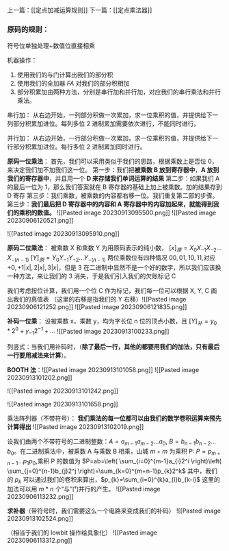 上一篇：[[定点加减运算规则]]
下一篇：[[定点乘法器]]
### 原码的规则：
符号位单独处理+数值位直接相乘

机器操作：
1. 使用我们的与门计算出我们的部分积
2. 使用我们的全加器 $FA$ 对我们的部分积相加
3. 部分积累加由两种方法，分别是串行加和并行加，对应我们的串行乘法和并行乘法。

串行加：
从右边开始，一列部分积做一次累加，求一位乘积的值，并提供给下一列部分积累加进位。每列多位 2 进制累加需要依次进行，不能同时进行。

并行加：
从右边开始，一行部分积做一次累加，求一位乘积的值，并提供给下一行部分积累加进位。每行多位 2 进制累加同时进行。



**原码一位乘法**：
首先，我们可以采用类似于我们的思路，根据乘数上是否位 0，来决定我们加不加我们这一位。
第一步：我们把**被乘数 B 放到寄存器中**，**A 放到我们的寄存器中**，并且用一个 **D 来存储我们单词运算的结果**
第二步：如果我们 A 的最后一位为 1，那么我们答案就在 B 寄存器的基础上加上被乘数。加的结果存到 D 寄存
第三步：我们乘数，被乘数的内容都右移一位。我们重复第二部的步骤。
第三步：**我们最后把 D 寄存器中的内容和 A 寄存器中的内容加起来，就能得到我们的乘积的数值。**
![[Pasted image 20230913095500.png]]
![[Pasted image 20230906120521.png]]

![[Pasted image 20230913095910.png]]




**原码二位乘法**：
被乘数 X 和乘数 Y 为用原码表示的纯小数，
$[x]_{原}=X_{0}X_{-1}X_{-2}\dots X_{-(n-1)}$
$[Y]_{原}=Y_{0}Y_{-1}Y_{-2}\dots Y_{-(n-1)}$
两位乘数位有四种情况 $00,01,10,11$,对应 $+0,+1|x|,2|x|,3|x|$，但是 3 在二进制中显然不是一个好的数字，所以我们应该换一种方法，来让我们的 3 消失，于是我们引入我们的欠账标记 C

我们考虑按位计算，我们用一个位 C 作为标记，我们每一位可以根据 X, Y, C 画出我们的真值表
（这里的右移是指我们的 Y 右移）![[Pasted image 20230906121252.png]]
![[Pasted image 20230906121835.png]]

**补码一位乘**：
设被乘数 x，乘数 y，均为字长位 n 位的顶点小数，且 $[Y]_{补}=y_{0}*2^0+y_{-1}2^{-1}+\dots$
![[Pasted image 20230913100233.png]]

列竖式：当我们用补码时，（**除了最后一行，其他的都要用我们的加法，只有最后一行要用减法来计算**）。

**BOOTH 法**：![[Pasted image 20230913101058.png]]
![[Pasted image 20230913101202.png]]

![[Pasted image 20230913101242.png]]

![[Pasted image 20230913101658.png]]

乘法阵列器（不带符号）：
**我们乘法的每一位都可以由我们的数学卷积运算来预先计算得出**
![[Pasted image 20230913102019.png]]




设我们由两个不带符号的二进制整数：$A=a_{m-1}a_{m-2}\dots a_{0}$, $B=b_{n-1}b_{n-2}\dots b_{0}$。在二进制乘法中，被乘数 A 与乘数 B 相乘，山城 $m+m$ 为乘积 P: $P=p_{m+n-1}\dots p_{1}p_{0}$,乘积 P 的数值为 $P=ab=\left( \sum_{i=0}^{m-1}a_{i}2^i \right)\left( \sum_{j=0}^{n-1}b_{j}2^j \right)=\sum_{k=0}^{m+n-1}p_{k}2^k$
其中，我们的 $p_{k}$ 可以通过我们的卷积来算出，$p_{k}=\sum_{i=0}^{k}a_{i}b_{k-i}$
这里的加法可以用 $m*n$ 个“与”门并行的产生。
![[Pasted image 20230906113232.png]]


**求补器**（带符号时，我们需要这么一个电路来变成我们的补码）
![[Pasted image 20230913102524.png]]

（相当于我们的 lowbit 操作给具象化）
![[Pasted image 20230906113312.png]]